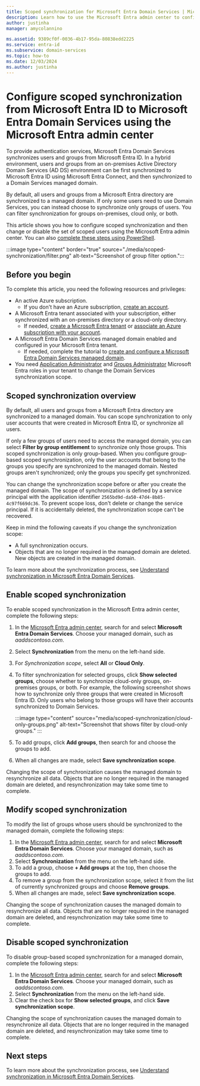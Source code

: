 ```yaml
---
title: Scoped synchronization for Microsoft Entra Domain Services | Microsoft Docs
description: Learn how to use the Microsoft Entra admin center to configure scoped synchronization from Microsoft Entra ID to a Microsoft Entra Domain Services managed domain
author: justinha
manager: amycolannino

ms.assetid: 9389cf0f-0036-4b17-95da-80838edd2225
ms.service: entra-id
ms.subservice: domain-services
ms.topic: how-to
ms.date: 12/03/2024
ms.author: justinha
---
```

# Configure scoped synchronization from Microsoft Entra ID to Microsoft Entra Domain Services using the Microsoft Entra admin center

To provide authentication services, Microsoft Entra Domain Services synchronizes users and groups from Microsoft Entra ID. In a hybrid environment, users and groups from an on-premises Active Directory Domain Services (AD DS) environment can be first synchronized to Microsoft Entra ID using Microsoft Entra Connect, and then synchronized to a Domain Services managed domain.

By default, all users and groups from a Microsoft Entra directory are synchronized to a managed domain. If only some users need to use Domain Services, you can instead choose to synchronize only groups of users. You can filter synchronization for groups on-premises, cloud only, or both. 

This article shows you how to configure scoped synchronization and then change or disable the set of scoped users using the Microsoft Entra admin center. You can also [complete these steps using PowerShell][scoped-sync-powershell].

:::image type="content" border="true" source="./media/scoped-synchronization/filter.png" alt-text="Screenshot of group filter option.":::

## Before you begin

To complete this article, you need the following resources and privileges:

* An active Azure subscription.
    * If you don't have an Azure subscription, [create an account](https://azure.microsoft.com/free/?WT.mc_id=A261C142F).
* A Microsoft Entra tenant associated with your subscription, either synchronized with an on-premises directory or a cloud-only directory.
    * If needed, [create a Microsoft Entra tenant][create-azure-ad-tenant] or [associate an Azure subscription with your account][associate-azure-ad-tenant].
* A Microsoft Entra Domain Services managed domain enabled and configured in your Microsoft Entra tenant.
    * If needed, complete the tutorial to [create and configure a Microsoft Entra Domain Services managed domain][tutorial-create-instance].
* You need [Application Administrator](/azure/active-directory/roles/permissions-reference#application-administrator) and [Groups Administrator](/azure/active-directory/roles/permissions-reference#groups-administrator) Microsoft Entra roles in your tenant to change the Domain Services synchronization scope.

## Scoped synchronization overview

By default, all users and groups from a Microsoft Entra directory are synchronized to a managed domain. You can scope synchronization to only user accounts that were created in Microsoft Entra ID, or synchronize all users.  

If only a few groups of users need to access the managed domain, you can select **Filter by group entitlement** to synchronize only those groups. This scoped synchronization is only group-based. When you configure group-based scoped synchronization, only the user accounts that belong to the groups you specify are synchronized to the managed domain. Nested groups aren't synchronized; only the groups you specify get synchronized.

You can change the synchronization scope before or after you create the managed domain. The scope of synchronization is defined by a service principal with the application identifier `2565bd9d-da50-47d4-8b85-4c97f669dc36`. To prevent scope loss, don't delete or change the service principal. If it is accidentally deleted, the synchronization scope can't be recovered. 

Keep in mind the following caveats if you change the synchronization scope:

- A full synchronization occurs.
- Objects that are no longer required in the managed domain are deleted. New objects are created in the managed domain.

To learn more about the synchronization process, see [Understand synchronization in Microsoft Entra Domain Services][concepts-sync].

## Enable scoped synchronization

To enable scoped synchronization in the Microsoft Entra admin center, complete the following steps:

1. In the [Microsoft Entra admin center](https://entra.microsoft.com), search for and select **Microsoft Entra Domain Services**. Choose your managed domain, such as *aaddscontoso.com*.
1. Select **Synchronization** from the menu on the left-hand side.
1. For *Synchronization scope*, select **All** or **Cloud Only**.
1. To filter synchronization for selected groups, click **Show selected groups**, choose whether to synchronize cloud-only groups, on-premises groups, or both. For example, the following screenshot shows how to synchronize only three groups that were created in Microsoft Entra ID. Only users who belong to those groups will have their accounts synchronized to Domain Services.  

   :::image type="content"  source="media/scoped-synchronization/cloud-only-groups.png" alt-text="Screenshot that shows filter by cloud-only groups." :::

1. To add groups, click **Add groups**, then search for and choose the groups to add.
1. When all changes are made, select **Save synchronization scope**.

Changing the scope of synchronization causes the managed domain to resynchronize all data. Objects that are no longer required in the managed domain are deleted, and resynchronization may take some time to complete.

## Modify scoped synchronization

To modify the list of groups whose users should be synchronized to the managed domain, complete the following steps:

1. In the [Microsoft Entra admin center](https://entra.microsoft.com), search for and select **Microsoft Entra Domain Services**. Choose your managed domain, such as *aaddscontoso.com*.
1. Select **Synchronization** from the menu on the left-hand side.
1. To add a group, choose **+ Add groups** at the top, then choose the groups to add.
1. To remove a group from the synchronization scope, select it from the list of currently synchronized groups and choose **Remove groups**.
1. When all changes are made, select **Save synchronization scope**.

Changing the scope of synchronization causes the managed domain to resynchronize all data. Objects that are no longer required in the managed domain are deleted, and resynchronization may take some time to complete.

## Disable scoped synchronization

To disable group-based scoped synchronization for a managed domain, complete the following steps:

1. In the [Microsoft Entra admin center](https://entra.microsoft.com), search for and select **Microsoft Entra Domain Services**. Choose your managed domain, such as *aaddscontoso.com*.
1. Select **Synchronization** from the menu on the left-hand side.
1. Clear the check box for **Show selected groups**, and click **Save synchronization scope**.

Changing the scope of synchronization causes the managed domain to resynchronize all data. Objects that are no longer required in the managed domain are deleted, and resynchronization may take some time to complete.

## Next steps

To learn more about the synchronization process, see [Understand synchronization in Microsoft Entra Domain Services][concepts-sync].

<!-- INTERNAL LINKS -->
[scoped-sync-powershell]: powershell-scoped-synchronization.md
[concepts-sync]: synchronization.md
[tutorial-create-instance]: tutorial-create-instance.md
[create-azure-ad-tenant]: /azure/active-directory/fundamentals/sign-up-organization
[associate-azure-ad-tenant]: /azure/active-directory/fundamentals/how-subscriptions-associated-directory

